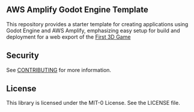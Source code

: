 ## AWS Amplify Godot Engine Template

This repository provides a starter template for creating applications using Godot Engine and AWS Amplify, emphasizing easy setup for build and deployment for a web export of the [First 3D Game](https://docs.godotengine.org/en/stable/getting_started/first_3d_game/)

## Security

See [CONTRIBUTING](CONTRIBUTING.md#security-issue-notifications) for more information.

## License

This library is licensed under the MIT-0 License. See the LICENSE file.


